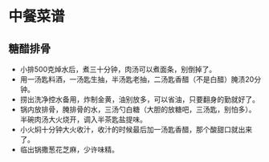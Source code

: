 # 中餐菜谱
## 糖醋排骨
- 小排500克焯水后，煮三十分钟，肉汤可以煮面条，别倒掉了。  
- 用一汤匙料酒，一汤匙生抽，半汤匙老抽，二汤匙香醋（不是白醋）腌渍20分钟。  
- 捞出洗净控水备用，炸制金黄，油别放多，可以省油，只要翻身的勤就好了。  
- 锅内放排骨，腌排骨的水，三汤勺白糖（大胆的放糖吧，三汤匙，别怕多）。半碗肉汤大火烧开，调入半茶匙盐提味。  
- 小火焖十分钟大火收汁，收汁的时候最后加一汤匙香醋，那个酸甜口就出来了。  
- 临出锅撒葱花芝麻，少许味精。
